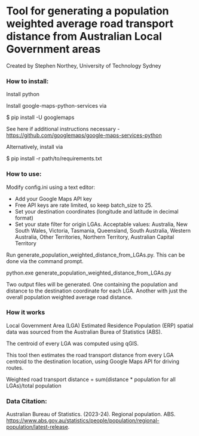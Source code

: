 # Tool for generating a population weighted average road transport distance from Australian Local Government areas

Created by Stephen Northey, University of Technology Sydney

### How to install:

Install python

Install google-maps-python-services via 

$ pip install -U googlemaps

See here if additional instructions necessary - https://github.com/googlemaps/google-maps-services-python

Alternatively, install via

$ pip install -r path/to/requirements.txt

### How to use:
Modify config.ini using a text editor:
- Add your Google Maps API key
- Free API keys are rate limited, so keep batch_size to 25.
- Set your destination coordinates (longitude and latitude in decimal format)
- Set your state filter for origin LGAs. Acceptable values: Australia, New South Wales, Victoria, Tasmania, Queensland, South Australia, Western Australia, Other Territories, Northern Territory, Australian Capital Territory

Run generate_population_weighted_distance_from_LGAs.py. This can be done via the command prompt.

python.exe generate_population_weighted_distance_from_LGAs.py

Two output files will be generated. One containing the population and distance to the destination coordinate for each LGA. Another with just the overall population weighted average road distance.

### How it works
Local Government Area (LGA) Estimated Residence Population (ERP) spatial data was sourced from the Australian Burea of Statistics (ABS).

The centroid of every LGA was computed using qGIS.

This tool then estimates the road transport distance from every LGA centroid to the destination location, using Google Maps API for driving routes.

Weighted road transport distance = sum(distance * population for all LGAs)/total population

### Data Citation:
Australian Bureau of Statistics. (2023-24). Regional population. ABS. https://www.abs.gov.au/statistics/people/population/regional-population/latest-release.
